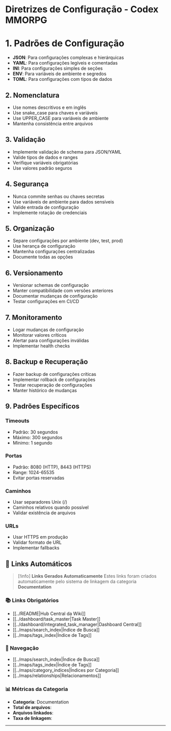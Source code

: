 # Diretrizes de Configuração - Codex MMORPG
# 1. Padrões de Configuração
- **JSON**: Para configurações complexas e hierárquicas
- **YAML**: Para configurações legíveis e comentadas
- **INI**: Para configurações simples de seções
- **ENV**: Para variáveis de ambiente e segredos
- **TOML**: Para configurações com tipos de dados

## 2. Nomenclatura
- Use nomes descritivos e em inglês
- Use snake_case para chaves e variáveis
- Use UPPER_CASE para variáveis de ambiente
- Mantenha consistência entre arquivos

## 3. Validação
- Implemente validação de schema para JSON/YAML
- Valide tipos de dados e ranges
- Verifique variáveis obrigatórias
- Use valores padrão seguros

## 4. Segurança
- Nunca commite senhas ou chaves secretas
- Use variáveis de ambiente para dados sensíveis
- Valide entrada de configuração
- Implemente rotação de credenciais

## 5. Organização
- Separe configurações por ambiente (dev, test, prod)
- Use herança de configuração
- Mantenha configurações centralizadas
- Documente todas as opções

## 6. Versionamento
- Versionar schemas de configuração
- Manter compatibilidade com versões anteriores
- Documentar mudanças de configuração
- Testar configurações em CI/CD

## 7. Monitoramento
- Logar mudanças de configuração
- Monitorar valores críticos
- Alertar para configurações inválidas
- Implementar health checks

## 8. Backup e Recuperação
- Fazer backup de configurações críticas
- Implementar rollback de configurações
- Testar recuperação de configurações
- Manter histórico de mudanças

## 9. Padrões Específicos

### Timeouts
- Padrão: 30 segundos
- Máximo: 300 segundos
- Mínimo: 1 segundo

### Portas
- Padrão: 8080 (HTTP), 8443 (HTTPS)
- Range: 1024-65535
- Evitar portas reservadas

### Caminhos
- Usar separadores Unix (/)
- Caminhos relativos quando possível
- Validar existência de arquivos

### URLs
- Usar HTTPS em produção
- Validar formato de URL
- Implementar fallbacks

## 🔗 **Links Automáticos**

> [!info] **Links Gerados Automaticamente**
> Estes links foram criados automaticamente pelo sistema de linkagem da categoria **Documentation**

### **📚 Links Obrigatórios**
- [[../README|Hub Central da Wiki]]
- [[../dashboard/task_master|Task Master]]
- [[../dashboard/integrated_task_manager|Dashboard Central]]
- [[../maps/search_index|Índice de Busca]]
- [[../maps/tags_index|Índice de Tags]]

### **🧭 Navegação**
- [[../maps/search_index|Índice de Busca]]
- [[../maps/tags_index|Índice de Tags]]
- [[../maps/category_indices|Índices por Categoria]]
- [[../maps/relationships|Relacionamentos]]

### **📊 Métricas da Categoria**
- **Categoria**: Documentation
- **Total de arquivos**: <!-- Contador automático -->
- **Arquivos linkados**: <!-- Contador automático -->
- **Taxa de linkagem**: <!-- Percentual automático -->

---

